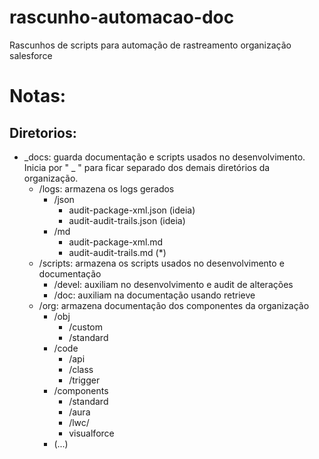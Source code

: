 # rascunho-automacao-doc
Rascunhos de scripts para automação de rastreamento organização salesforce

# Notas:
## Diretorios:
- _docs: guarda documentação e scripts usados no desenvolvimento. Inicia por " _ " para ficar separado dos demais diretórios da organização.
	- /logs: armazena os logs gerados
		- /json
			- audit-package-xml.json (ideia)
			- audit-audit-trails.json (ideia)
		- /md
			- audit-package-xml.md
			- audit-audit-trails.md (*)
	- /scripts: armazena os scripts usados no desenvolvimento e documentação
		- /devel: auxiliam no desenvolvimento e audit de alterações
		- /doc: auxiliam na documentação usando retrieve
	- /org: armazena documentação dos componentes da organização
		- /obj
			- /custom
			- /standard
		- /code
			- /api
			- /class
			- /trigger
		- /components
			- /standard
			- /aura
			- /lwc/
			- visualforce
		- (...)

